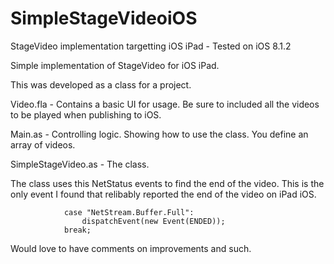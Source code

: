 # SimpleStageVideoiOS
StageVideo implementation targetting iOS iPad - Tested on iOS 8.1.2

Simple implementation of StageVideo for iOS iPad.

This was developed as a class for a project. 

Video.fla - Contains a basic UI for usage. Be sure to included all the videos to be played when publishing to iOS.

Main.as - Controlling logic. Showing how to use the class. You define an array of videos.

SimpleStageVideo.as - The class.

The class uses this NetStatus events to find the end of the video. This is the only event I found that relibably
reported the end of the video on iPad iOS. 

				case "NetStream.Buffer.Full":
				    dispatchEvent(new Event(ENDED));
				break; 

Would love to have comments on improvements and such.
